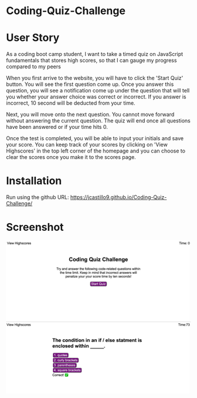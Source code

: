 # Coding-Quiz-Challenge

# User Story
As a coding boot camp student, I want to take a timed quiz on JavaScript fundamentals that stores high scores, so that I can gauge my progress compared to my peers

When you first arrive to the website, you will have to click the 'Start Quiz' button. You will see the first question come up. Once you answer this question, you will see a notification come up under the question that will tell you whether your answer choice was correct or incorrect. If you answer is incorrect, 10 second will be deducted from your time.

Next, you will move onto the next question. You cannot move forward without answering the current question. The quiz will end once all questions have been answered or if your time hits 0. 

Once the test is completed, you will be able to input your initials and save your score. You can keep track of your scores by clicking on 'View Highscores' in the top left corner of the homepage and you can choose to clear the scores once you make it to the scores page. 

# Installation
Run using the github URL: https://jcastillo9.github.io/Coding-Quiz-Challenge/

# Screenshot
<img src="./Assets/images/homepage.png"/>
<img src="./Assets/images/questionpage.png"/>